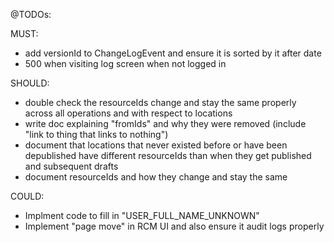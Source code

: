 @TODOs:

MUST:
- add versionId to ChangeLogEvent and ensure it is sorted by it after date
- 500 when visiting log screen when not logged in

SHOULD:
- double check the resourceIds change and stay the same properly across all operations and with respect to locations
- write doc explaining "fromIds" and why they were removed (include "link to thing that links to nothing") 
- document that locations that never existed before or have been depublished have different resourceIds than when they get published and subsequent drafts
- document resourceIds and how they change and stay the same

COULD:
- Implment code to fill in "USER_FULL_NAME_UNKNOWN"
- Implement "page move" in RCM UI and also ensure it audit logs properly

